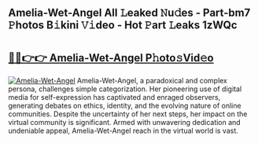 ## Amelia-Wet-Angel All 𝙻eaked 𝙽u𝚍es - Part-bm7 𝙿hotos B𝚒kini 𝚅𝚒deo - Hot 𝙿art 𝙻eaks 1zWQc

# <h2><a href="http://ld3l6mk.urlbe.top/?page=Amelia-Wet-Angel">🔗🔗👉👉 Amelia-Wet-Angel P𝚑oto𝚜Vid𝚎o</a></h2>

[![Amelia-Wet-Angel](https://i.imgur.com/eBuTRDB.gif)](http://ld3l6mk.urlbe.top/?page=Amelia-Wet-Angel)
Amelia-Wet-Angel, a paradoxical and complex persona, challenges simple categorization. Her pioneering use of digital media for self-expression has captivated and enraged observers, generating debates on ethics, identity, and the evolving nature of online communities. Despite the uncertainty of her next steps, her impact on the virtual community is significant. Armed with unwavering dedication and undeniable appeal, Amelia-Wet-Angel reach in the virtual world is vast.
